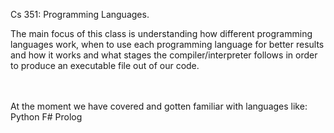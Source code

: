 Cs 351: Programming Languages.

The main focus of this class is understanding how different programming languages work, when to use each programming language for better results and how it works and what stages the compiler/interpreter follows in order to produce an executable file out of our code.  

</br>
</br>
At the moment we have covered and gotten familiar with languages like: </br>
Python
F#
Prolog
